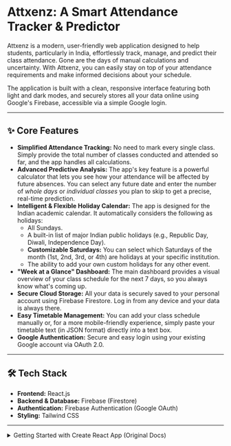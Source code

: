 # Attxenz: A Smart Attendance Tracker & Predictor

Attxenz is a modern, user-friendly web application designed to help students, particularly in India, effortlessly track, manage, and predict their class attendance. Gone are the days of manual calculations and uncertainty. With Attxenz, you can easily stay on top of your attendance requirements and make informed decisions about your schedule.

The application is built with a clean, responsive interface featuring both light and dark modes, and securely stores all your data online using Google's Firebase, accessible via a simple Google login.

---
## ✨ Core Features

* **Simplified Attendance Tracking:** No need to mark every single class. Simply provide the total number of classes conducted and attended so far, and the app handles all calculations.
* **Advanced Predictive Analysis:** The app's key feature is a powerful calculator that lets you see how your attendance will be affected by future absences. You can select any future date and enter the number of *whole days* or *individual classes* you plan to skip to get a precise, real-time prediction.
* **Intelligent & Flexible Holiday Calendar:** The app is designed for the Indian academic calendar. It automatically considers the following as holidays:
    * All Sundays.
    * A built-in list of major Indian public holidays (e.g., Republic Day, Diwali, Independence Day).
    * **Customizable Saturdays:** You can select which Saturdays of the month (1st, 2nd, 3rd, or 4th) are holidays at your specific institution.
    * The ability to add your own custom holidays for any other event.
* **"Week at a Glance" Dashboard:** The main dashboard provides a visual overview of your class schedule for the next 7 days, so you always know what's coming up.
* **Secure Cloud Storage:** All your data is securely saved to your personal account using Firebase Firestore. Log in from any device and your data is always there.
* **Easy Timetable Management:** You can add your class schedule manually or, for a more mobile-friendly experience, simply paste your timetable text (in JSON format) directly into a text box.
* **Google Authentication:** Secure and easy login using your existing Google account via OAuth 2.0.

---
## 🛠️ Tech Stack

* **Frontend:** React.js
* **Backend & Database:** Firebase (Firestore)
* **Authentication:** Firebase Authentication (Google OAuth)
* **Styling:** Tailwind CSS

---
<details>
  <summary>Getting Started with Create React App (Original Docs)</summary>

  This project was bootstrapped with [Create React App](https://github.com/facebook/create-react-app).

  ## Available Scripts

  In the project directory, you can run:

  ### `npm start`

  Runs the app in the development mode.\
  Open [http://localhost:3000](http://localhost:3000) to view it in your browser.

  The page will reload when you make changes.\
  You may also see any lint errors in the console.

  ### `npm test`

  Launches the test runner in the interactive watch mode.\
  See the section about [running tests](https://facebook.github.io/create-react-app/docs/running-tests) for more information.

  ### `npm run build`

  Builds the app for production to the `build` folder.\
  It correctly bundles React in production mode and optimizes the build for the best performance.

  The build is minified and the filenames include the hashes.\
  Your app is ready to be deployed!

  See the section about [deployment](https://facebook.github.io/create-react-app/docs/deployment) for more information.

</details>